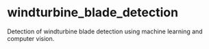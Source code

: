 # windturbine_blade_detection
Detection of windturbine blade detection using machine learning and computer vision.
